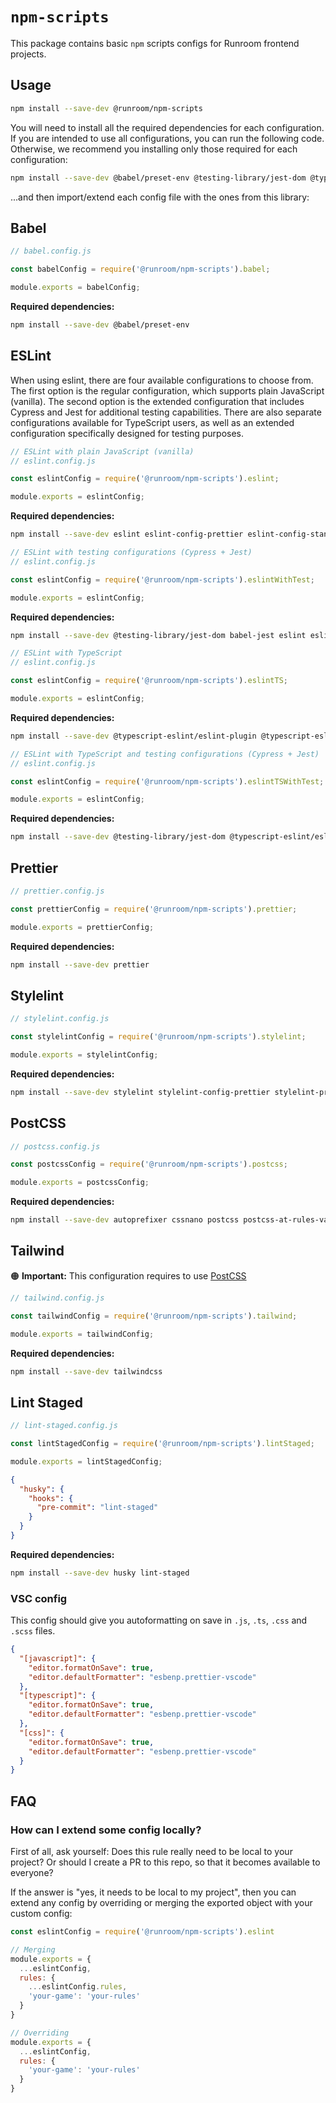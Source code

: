 # `npm-scripts`

This package contains basic `npm` scripts configs for Runroom frontend projects.

## Usage

```bash
npm install --save-dev @runroom/npm-scripts
```

You will need to install all the required dependencies for each configuration. If you are intended to use all configurations, you can run the following code. Otherwise, we recommend you installing only those required for each configuration:

```bash
npm install --save-dev @babel/preset-env @testing-library/jest-dom @typescript-eslint/eslint-plugin @typescript-eslint/parser autoprefixer babel-jest cssnano eslint eslint-config-prettier eslint-config-standard eslint-plugin-cypress eslint-plugin-jest eslint-plugin-prettier eslint-plugin-testing-library husky jest jest-transform-stub jest-watch-typeahead lint-staged postcss postcss-at-rules-variables postcss-functions postcss-import postcss-mixins postcss-nested postcss-simple-vars postcss-sort-media-queries postcss-space prettier stylelint stylelint-config-prettier stylelint-prettier typescript
```

...and then import/extend each config file with the ones from this library:

## Babel

```js
// babel.config.js

const babelConfig = require('@runroom/npm-scripts').babel;

module.exports = babelConfig;
```

**Required dependencies:**

```bash
npm install --save-dev @babel/preset-env
```

## ESLint

When using eslint, there are four available configurations to choose from. The first option is the regular configuration, which supports plain JavaScript (vanilla). The second option is the extended configuration that includes Cypress and Jest for additional testing capabilities. There are also separate configurations available for TypeScript users, as well as an extended configuration specifically designed for testing purposes.

```js
// ESLint with plain JavaScript (vanilla)
// eslint.config.js

const eslintConfig = require('@runroom/npm-scripts').eslint;

module.exports = eslintConfig;
```

**Required dependencies:**

```bash
npm install --save-dev eslint eslint-config-prettier eslint-config-standard eslint-plugin-prettier prettier
```

```js
// ESLint with testing configurations (Cypress + Jest)
// eslint.config.js

const eslintConfig = require('@runroom/npm-scripts').eslintWithTest;

module.exports = eslintConfig;
```

**Required dependencies:**

```bash
npm install --save-dev @testing-library/jest-dom babel-jest eslint eslint-config-prettier eslint-config-standard eslint-plugin-cypress eslint-plugin-jest eslint-plugin-prettier eslint-plugin-testing-library jest jest-transform-stub jest-watch-typeahead prettier
```

```js
// ESLint with TypeScript
// eslint.config.js

const eslintConfig = require('@runroom/npm-scripts').eslintTS;

module.exports = eslintConfig;
```
**Required dependencies:**

```bash
npm install --save-dev @typescript-eslint/eslint-plugin @typescript-eslint/parser eslint eslint-config-prettier eslint-config-standard eslint-plugin-prettier prettier typescript ts-loader
```

```js
// ESLint with TypeScript and testing configurations (Cypress + Jest)
// eslint.config.js

const eslintConfig = require('@runroom/npm-scripts').eslintTSWithTest;

module.exports = eslintConfig;
```

**Required dependencies:**

```bash
npm install --save-dev @testing-library/jest-dom @typescript-eslint/eslint-plugin @typescript-eslint/parser babel-jest eslint eslint-config-prettier eslint-config-standard eslint-plugin-cypress eslint-plugin-jest eslint-plugin-prettier eslint-plugin-testing-library jest jest-transform-stub jest-watch-typeahead prettier typescript ts-loader
```

## Prettier

```js
// prettier.config.js

const prettierConfig = require('@runroom/npm-scripts').prettier;

module.exports = prettierConfig;
```

**Required dependencies:**

```bash
npm install --save-dev prettier
```

## Stylelint

```js
// stylelint.config.js

const stylelintConfig = require('@runroom/npm-scripts').stylelint;

module.exports = stylelintConfig;
```

**Required dependencies:**

```bash
npm install --save-dev stylelint stylelint-config-prettier stylelint-prettier prettier
```

## PostCSS

```js
// postcss.config.js

const postcssConfig = require('@runroom/npm-scripts').postcss;

module.exports = postcssConfig;
```

**Required dependencies:**

```bash
npm install --save-dev autoprefixer cssnano postcss postcss-at-rules-variables postcss-functions postcss-import postcss-mixins postcss-nested postcss-simple-vars postcss-sort-media-queries postcss-space
```

## Tailwind

🟠 **Important:** This configuration requires to use [PostCSS](#postcss)

```js
// tailwind.config.js

const tailwindConfig = require('@runroom/npm-scripts').tailwind;

module.exports = tailwindConfig;
```

**Required dependencies:**

```bash
npm install --save-dev tailwindcss
```

## Lint Staged

```js
// lint-staged.config.js

const lintStagedConfig = require('@runroom/npm-scripts').lintStaged;

module.exports = lintStagedConfig;
```

```json
{
  "husky": {
    "hooks": {
      "pre-commit": "lint-staged"
    }
  }
}
```

**Required dependencies:**

```bash
npm install --save-dev husky lint-staged
```

### VSC config

This config should give you autoformatting on save in `.js`, `.ts`, `.css` and `.scss` files.

```json
{
  "[javascript]": {
    "editor.formatOnSave": true,
    "editor.defaultFormatter": "esbenp.prettier-vscode"
  },
  "[typescript]": {
    "editor.formatOnSave": true,
    "editor.defaultFormatter": "esbenp.prettier-vscode"
  },
  "[css]": {
    "editor.formatOnSave": true,
    "editor.defaultFormatter": "esbenp.prettier-vscode"
  }
}
```

## FAQ

### How can I extend some config locally?

First of all, ask yourself: Does this rule really need to be local to your
project? Or should I create a PR to this repo, so that it becomes available to
everyone?

If the answer is "yes, it needs to be local to my project", then you can extend
any config by overriding or merging the exported object with your custom config:

```js
const eslintConfig = require('@runroom/npm-scripts').eslint

// Merging
module.exports = {
  ...eslintConfig,
  rules: {
    ...eslintConfig.rules,
    'your-game': 'your-rules'
  }
}

// Overriding
module.exports = {
  ...eslintConfig,
  rules: {
    'your-game': 'your-rules'
  }
}
```
